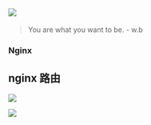 ![](http://upload-images.jianshu.io/upload_images/7802425-9eb1bcd006e34aa6.png?imageMogr2/auto-orient/strip%7CimageView2/2/w/1240)
----
> You are what you want to be. - w.b


### Nginx

## nginx 路由
![](http://upload-images.jianshu.io/upload_images/7802425-d0f786b3dcbf2ae6.png?imageMogr2/auto-orient/strip%7CimageView2/2/w/1240)






![](http://upload-images.jianshu.io/upload_images/7802425-bb910b4ae954107a.png?imageMogr2/auto-orient/strip%7CimageView2/2/w/1240)


